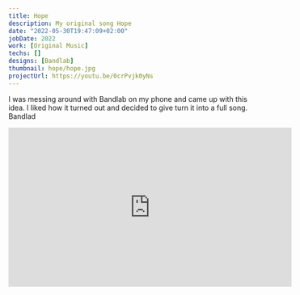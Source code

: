 ```yaml
---
title: Hope
description: My original song Hope
date: "2022-05-30T19:47:09+02:00"
jobDate: 2022
work: [Original Music]
techs: []
designs: [Bandlab]
thumbnail: hope/hope.jpg
projectUrl: https://youtu.be/0crPvjk0yNs
---
```


I was messing around with Bandlab on my phone and came up with this idea. I liked how it turned out and decided to give turn it into a full song. Bandlad 

<iframe width="560" height="315" src="https://www.youtube.com/embed/0crPvjk0yNs" title="YouTube video player" frameborder="0" allow="accelerometer; autoplay; clipboard-write; encrypted-media; gyroscope; picture-in-picture" allowfullscreen></iframe>